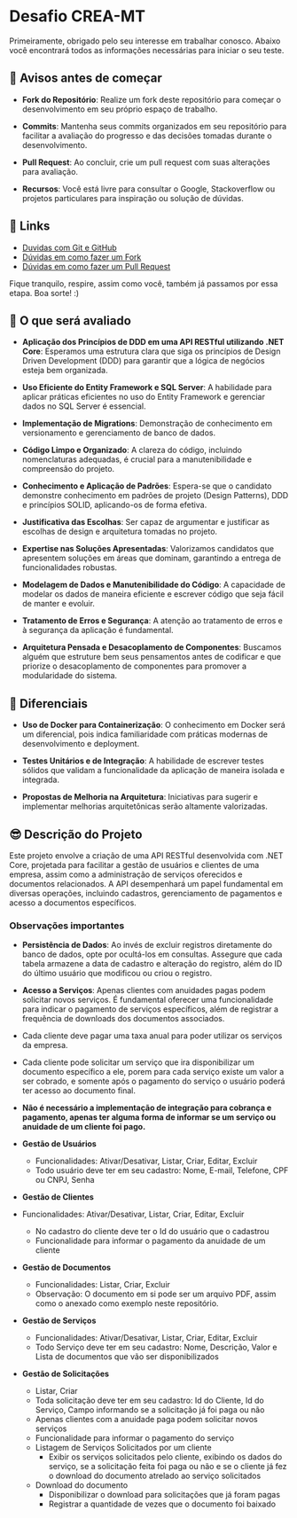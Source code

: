 
# Desafio CREA-MT

Primeiramente, obrigado pelo seu interesse em trabalhar conosco. Abaixo você encontrará todos as informações necessárias para iniciar o seu teste.

## 📢 Avisos antes de começar

- **Fork do Repositório**: Realize um fork deste repositório para começar o desenvolvimento em seu próprio espaço de trabalho.

- **Commits**: Mantenha seus commits organizados em seu repositório para facilitar a avaliação do progresso e das decisões tomadas durante o desenvolvimento.

- **Pull Request**: Ao concluir, crie um pull request com suas alterações para avaliação.

- **Recursos**: Você está livre para consultar o Google, Stackoverflow ou projetos particulares para inspiração ou solução de dúvidas.

## 🔗 Links
- [Duvidas com Git e GitHub](https://productoversee.com/tudo-que-voce-queria-saber-sobre-git-e-github-mas-tinha-vergonha-de-perguntar/)
- [Dúvidas em como fazer um Fork](https://github.com/UNIVALI-LITE/Portugol-Studio/wiki/Fazendo-um-Fork-do-reposit%C3%B3rio)
- [Dúvidas em como fazer um Pull Request](https://blog.da2k.com.br/2015/02/04/git-e-github-do-clone-ao-pull-request/)


Fique tranquilo, respire, assim como você, também já passamos por essa etapa. Boa sorte! :)

## 🤌 O que será avaliado
- **Aplicação dos Princípios de DDD em uma API RESTful utilizando .NET Core**: Esperamos uma estrutura clara que siga os princípios de Design Driven Development (DDD) para garantir que a lógica de negócios esteja bem organizada.

- **Uso Eficiente do Entity Framework e SQL Server**: A habilidade para aplicar práticas eficientes no uso do Entity Framework e gerenciar dados no SQL Server é essencial.

- **Implementação de Migrations**: Demonstração de conhecimento em versionamento e gerenciamento de banco de dados.

- **Código Limpo e Organizado**: A clareza do código, incluindo nomenclaturas adequadas, é crucial para a manutenibilidade e compreensão do projeto.

- **Conhecimento e Aplicação de Padrões**: Espera-se que o candidato demonstre conhecimento em padrões de projeto (Design Patterns), DDD e princípios SOLID, aplicando-os de forma efetiva.

- **Justificativa das Escolhas**: Ser capaz de argumentar e justificar as escolhas de design e arquitetura tomadas no projeto.

- **Expertise nas Soluções Apresentadas**: Valorizamos candidatos que apresentem soluções em áreas que dominam, garantindo a entrega de funcionalidades robustas.

- **Modelagem de Dados e Manutenibilidade do Código**: A capacidade de modelar os dados de maneira eficiente e escrever código que seja fácil de manter e evoluir.

- **Tratamento de Erros e Segurança**: A atenção ao tratamento de erros e à segurança da aplicação é fundamental.

- **Arquitetura Pensada e Desacoplamento de Componentes**: Buscamos alguém que estruture bem seus pensamentos antes de codificar e que priorize o desacoplamento de componentes para promover a modularidade do sistema.

## 🚀 Diferenciais

- **Uso de Docker para Containerização**: O conhecimento em Docker será um diferencial, pois indica familiaridade com práticas modernas de desenvolvimento e deployment.

- **Testes Unitários e de Integração**: A habilidade de escrever testes sólidos que validam a funcionalidade da aplicação de maneira isolada e integrada.

- **Propostas de Melhoria na Arquitetura**: Iniciativas para sugerir e implementar melhorias arquitetônicas serão altamente valorizadas.

## 😎 Descrição do Projeto

Este projeto envolve a criação de uma API RESTful desenvolvida com .NET Core, projetada para facilitar a gestão de usuários e clientes de uma empresa, assim como a administração de serviços oferecidos e documentos relacionados. A API desempenhará um papel fundamental em diversas operações, incluindo cadastros, gerenciamento de pagamentos e acesso a documentos específicos.

### Observações importantes
- **Persistência de Dados**: Ao invés de excluir registros diretamente do banco de dados, opte por ocultá-los em consultas. Assegure que cada tabela armazene a data de cadastro e alteração do registro, além do ID do último usuário que modificou ou criou o registro.
- **Acesso a Serviços**: Apenas clientes com anuidades pagas podem solicitar novos serviços. É fundamental oferecer uma funcionalidade para indicar o pagamento de serviços específicos, além de registrar a frequência de downloads dos documentos associados.

- Cada cliente deve pagar uma taxa anual para poder utilizar os serviços da empresa.
- Cada cliente pode solicitar um serviço que ira disponibilizar um documento específico a ele, porem para cada serviço existe um valor a ser cobrado, e somente após o pagamento do serviço o usuário poderá ter acesso ao documento final.

- **Não é necessário a implementação de integração para cobrança e pagamento, apenas ter alguma forma de informar se um serviço ou anuidade de um cliente foi pago.**

- **Gestão de Usuários**
	- Funcionalidades: Ativar/Desativar, Listar, Criar, Editar, Excluir
	- Todo usuário deve ter em seu cadastro: Nome, E-mail, Telefone, CPF ou CNPJ, Senha
	
 - **Gestão de Clientes**
  - Funcionalidades: Ativar/Desativar, Listar, Criar, Editar, Excluir
	- No cadastro do cliente deve ter o Id do usuário que o cadastrou
	- Funcionalidade para informar o pagamento da anuidade de um cliente	
	
 - **Gestão de Documentos**
	- Funcionalidades: Listar, Criar, Excluir
	- Observação: O documento em si pode ser um arquivo PDF, assim como o anexado como exemplo neste repositório.
	
 - **Gestão de Serviços**
	- Funcionalidades: Ativar/Desativar, Listar, Criar, Editar, Excluir
	- Todo Serviço deve ter em seu cadastro: Nome, Descrição, Valor e Lista de documentos que vão ser disponibilizados
	
 - **Gestão de Solicitações**
	- Listar, Criar
	- Toda solicitação deve ter em seu cadastro: Id do Cliente, Id do Serviço, Campo informando se a solicitação já foi paga ou não
	- Apenas clientes com a anuidade paga podem solicitar novos serviços
	- Funcionalidade para informar o pagamento do serviço
	- Listagem de Serviços Solicitados por um cliente
		- Exibir os serviços solicitados pelo cliente, exibindo os dados do serviço, se a solicitação feita foi paga ou não e se o cliente já fez o download do documento atrelado ao serviço solicitados
	- Download do documento
		- Disponibilizar o download para solicitações que já foram pagas
		- Registrar a quantidade de vezes que o documento foi baixado
